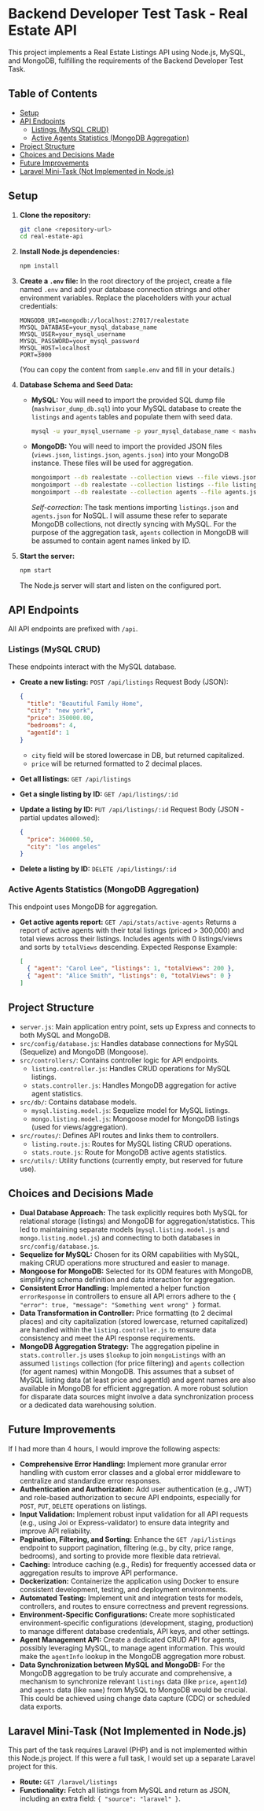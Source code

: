 # Backend Developer Test Task - Real Estate API

This project implements a Real Estate Listings API using Node.js, MySQL, and MongoDB, fulfilling the requirements of the Backend Developer Test Task.

## Table of Contents
- [Setup](#setup)
- [API Endpoints](#api-endpoints)
  - [Listings (MySQL CRUD)](#listings-mysql-crud)
  - [Active Agents Statistics (MongoDB Aggregation)](#active-agents-statistics-mongodb-aggregation)
- [Project Structure](#project-structure)
- [Choices and Decisions Made](#choices-and-decisions-made)
- [Future Improvements](#future-improvements)
- [Laravel Mini-Task (Not Implemented in Node.js)](#laravel-mini-task-not-implemented-in-node.js)

## Setup

1.  **Clone the repository:**
    ```bash
    git clone <repository-url>
    cd real-estate-api
    ```

2.  **Install Node.js dependencies:**
    ```bash
    npm install
    ```

3.  **Create a `.env` file:**
    In the root directory of the project, create a file named `.env` and add your database connection strings and other environment variables. Replace the placeholders with your actual credentials:
    ```
    MONGODB_URI=mongodb://localhost:27017/realestate
    MYSQL_DATABASE=your_mysql_database_name
    MYSQL_USER=your_mysql_username
    MYSQL_PASSWORD=your_mysql_password
    MYSQL_HOST=localhost
    PORT=3000
    ```
    (You can copy the content from `sample.env` and fill in your details.)

4.  **Database Schema and Seed Data:**
    *   **MySQL:** You will need to import the provided SQL dump file (`mashvisor_dump_db.sql`) into your MySQL database to create the `listings` and `agents` tables and populate them with seed data.
        ```bash
        mysql -u your_mysql_username -p your_mysql_database_name < mashvisor_dump_db.sql
        ```
    *   **MongoDB:** You will need to import the provided JSON files (`views.json`, `listings.json`, `agents.json`) into your MongoDB instance. These files will be used for aggregation.
        ```bash
        mongoimport --db realestate --collection views --file views.json --jsonArray
        mongoimport --db realestate --collection listings --file listings.json --jsonArray # Note: This is for MongoDB specific listings, not the MySQL ones.
        mongoimport --db realestate --collection agents --file agents.json --jsonArray
        ```
        *Self-correction*: The task mentions importing `listings.json` and `agents.json` for NoSQL. I will assume these refer to separate MongoDB collections, not directly syncing with MySQL. For the purpose of the aggregation task, `agents` collection in MongoDB will be assumed to contain agent names linked by ID.

5.  **Start the server:**
    ```bash
    npm start
    ```
    The Node.js server will start and listen on the configured port.

## API Endpoints

All API endpoints are prefixed with `/api`.

### Listings (MySQL CRUD)

These endpoints interact with the MySQL database.

*   **Create a new listing:**
    `POST /api/listings`
    Request Body (JSON):
    ```json
    {
      "title": "Beautiful Family Home",
      "city": "new york",
      "price": 350000.00,
      "bedrooms": 4,
      "agentId": 1
    }
    ```
    *   `city` field will be stored lowercase in DB, but returned capitalized.
    *   `price` will be returned formatted to 2 decimal places.

*   **Get all listings:**
    `GET /api/listings`

*   **Get a single listing by ID:**
    `GET /api/listings/:id`

*   **Update a listing by ID:**
    `PUT /api/listings/:id`
    Request Body (JSON - partial updates allowed):
    ```json
    {
      "price": 360000.50,
      "city": "los angeles"
    }
    ```

*   **Delete a listing by ID:**
    `DELETE /api/listings/:id`

### Active Agents Statistics (MongoDB Aggregation)

This endpoint uses MongoDB for aggregation.

*   **Get active agents report:**
    `GET /api/stats/active-agents`
    Returns a report of active agents with their total listings (priced > 300,000) and total views across their listings. Includes agents with 0 listings/views and sorts by `totalViews` descending.
    Expected Response Example:
    ```json
    [
      { "agent": "Carol Lee", "listings": 1, "totalViews": 200 },
      { "agent": "Alice Smith", "listings": 0, "totalViews": 0 }
    ]
    ```

## Project Structure

*   `server.js`: Main application entry point, sets up Express and connects to both MySQL and MongoDB.
*   `src/config/database.js`: Handles database connections for MySQL (Sequelize) and MongoDB (Mongoose).
*   `src/controllers/`: Contains controller logic for API endpoints.
    *   `listing.controller.js`: Handles CRUD operations for MySQL listings.
    *   `stats.controller.js`: Handles MongoDB aggregation for active agent statistics.
*   `src/db/`: Contains database models.
    *   `mysql.listing.model.js`: Sequelize model for MySQL listings.
    *   `mongo.listing.model.js`: Mongoose model for MongoDB listings (used for views/aggregation).
*   `src/routes/`: Defines API routes and links them to controllers.
    *   `listing.route.js`: Routes for MySQL listing CRUD operations.
    *   `stats.route.js`: Route for MongoDB active agents statistics.
*   `src/utils/`: Utility functions (currently empty, but reserved for future use).

## Choices and Decisions Made

*   **Dual Database Approach:** The task explicitly requires both MySQL for relational storage (listings) and MongoDB for aggregation/statistics. This led to maintaining separate models (`mysql.listing.model.js` and `mongo.listing.model.js`) and connecting to both databases in `src/config/database.js`.
*   **Sequelize for MySQL:** Chosen for its ORM capabilities with MySQL, making CRUD operations more structured and easier to manage.
*   **Mongoose for MongoDB:** Selected for its ODM features with MongoDB, simplifying schema definition and data interaction for aggregation.
*   **Consistent Error Handling:** Implemented a helper function `errorResponse` in controllers to ensure all API errors adhere to the `{ "error": true, "message": "Something went wrong" }` format.
*   **Data Transformation in Controller:** Price formatting (to 2 decimal places) and city capitalization (stored lowercase, returned capitalized) are handled within the `listing.controller.js` to ensure data consistency and meet the API response requirements.
*   **MongoDB Aggregation Strategy:** The aggregation pipeline in `stats.controller.js` uses `$lookup` to join `mongoListings` with an assumed `listings` collection (for price filtering) and `agents` collection (for agent names) within MongoDB. This assumes that a subset of MySQL listing data (at least price and agentId) and agent names are also available in MongoDB for efficient aggregation. A more robust solution for disparate data sources might involve a data synchronization process or a dedicated data warehousing solution.

## Future Improvements

If I had more than 4 hours, I would improve the following aspects:

*   **Comprehensive Error Handling:** Implement more granular error handling with custom error classes and a global error middleware to centralize and standardize error responses.
*   **Authentication and Authorization:** Add user authentication (e.g., JWT) and role-based authorization to secure API endpoints, especially for `POST`, `PUT`, `DELETE` operations on listings.
*   **Input Validation:** Implement robust input validation for all API requests (e.g., using Joi or Express-validator) to ensure data integrity and improve API reliability.
*   **Pagination, Filtering, and Sorting:** Enhance the `GET /api/listings` endpoint to support pagination, filtering (e.g., by city, price range, bedrooms), and sorting to provide more flexible data retrieval.
*   **Caching:** Introduce caching (e.g., Redis) for frequently accessed data or aggregation results to improve API performance.
*   **Dockerization:** Containerize the application using Docker to ensure consistent development, testing, and deployment environments.
*   **Automated Testing:** Implement unit and integration tests for models, controllers, and routes to ensure correctness and prevent regressions.
*   **Environment-Specific Configurations:** Create more sophisticated environment-specific configurations (development, staging, production) to manage different database credentials, API keys, and other settings.
*   **Agent Management API:** Create a dedicated CRUD API for agents, possibly leveraging MySQL, to manage agent information. This would make the `agentInfo` lookup in the MongoDB aggregation more robust.
*   **Data Synchronization between MySQL and MongoDB:** For the MongoDB aggregation to be truly accurate and comprehensive, a mechanism to synchronize relevant `listings` data (like `price`, `agentId`) and `agents` data (like `name`) from MySQL to MongoDB would be crucial. This could be achieved using change data capture (CDC) or scheduled data exports.

## Laravel Mini-Task (Not Implemented in Node.js)

This part of the task requires Laravel (PHP) and is not implemented within this Node.js project. If this were a full task, I would set up a separate Laravel project for this.

*   **Route:** `GET /laravel/listings`
*   **Functionality:** Fetch all listings from MySQL and return as JSON, including an extra field: `{ "source": "laravel" }`.
